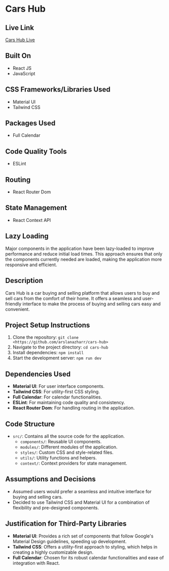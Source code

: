 # Cars Hub

## Live Link

[Cars Hub Live](https://carshub-eta.vercel.app/calendar)

## Built On

- React JS
- JavaScript

## CSS Frameworks/Libraries Used

- Material UI
- Tailwind CSS

## Packages Used

- Full Calendar

## Code Quality Tools

- ESLint

## Routing

- React Router Dom

## State Management

- React Context API

## Lazy Loading

Major components in the application have been lazy-loaded to improve performance and reduce initial load times. This approach ensures that only the components currently needed are loaded, making the application more responsive and efficient.

## Description

Cars Hub is a car buying and selling platform that allows users to buy and sell cars from the comfort of their home. It offers a seamless and user-friendly interface to make the process of buying and selling cars easy and convenient.

## Project Setup Instructions

1. Clone the repository: `git clone <https://github.com/arslanazharr/cars-hub>`
2. Navigate to the project directory: `cd cars-hub`
3. Install dependencies: `npm install`
4. Start the development server: `npm run dev`

## Dependencies Used

- **Material UI**: For user interface components.
- **Tailwind CSS**: For utility-first CSS styling.
- **Full Calendar**: For calendar functionalities.
- **ESLint**: For maintaining code quality and consistency.
- **React Router Dom**: For handling routing in the application.

## Code Structure

- `src/`: Contains all the source code for the application.
  - `components/`: Reusable UI components.
  - `modules/`: Different modules of the application.
  - `styles/`: Custom CSS and style-related files.
  - `utils/`: Utility functions and helpers.
  - `context/`: Context providers for state management.

## Assumptions and Decisions

- Assumed users would prefer a seamless and intuitive interface for buying and selling cars.
- Decided to use Tailwind CSS and Material UI for a combination of flexibility and pre-designed components.

## Justification for Third-Party Libraries

- **Material UI**: Provides a rich set of components that follow Google's Material Design guidelines, speeding up development.
- **Tailwind CSS**: Offers a utility-first approach to styling, which helps in creating a highly customizable design.
- **Full Calendar**: Chosen for its robust calendar functionalities and ease of integration with React.

